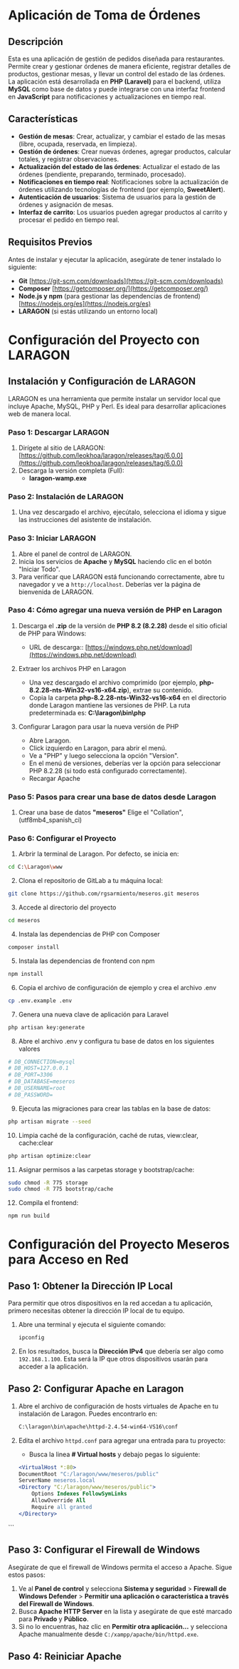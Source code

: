 # Aplicación de Toma de Órdenes

## Descripción

Esta es una aplicación de gestión de pedidos diseñada para restaurantes. Permite crear y gestionar órdenes de manera eficiente, registrar detalles de productos, gestionar mesas, y llevar un control del estado de las órdenes. La aplicación está desarrollada en **PHP (Laravel)** para el backend, utiliza **MySQL** como base de datos y puede integrarse con una interfaz frontend en **JavaScript** para notificaciones y actualizaciones en tiempo real.

## Características

- **Gestión de mesas**: Crear, actualizar, y cambiar el estado de las mesas (libre, ocupada, reservada, en limpieza).
- **Gestión de órdenes**: Crear nuevas órdenes, agregar productos, calcular totales, y registrar observaciones.
- **Actualización del estado de las órdenes**: Actualizar el estado de las órdenes (pendiente, preparando, terminado, procesado).
- **Notificaciones en tiempo real**: Notificaciones sobre la actualización de órdenes utilizando tecnologías de frontend (por ejemplo, **SweetAlert**).
- **Autenticación de usuarios**: Sistema de usuarios para la gestión de órdenes y asignación de mesas.
- **Interfaz de carrito**: Los usuarios pueden agregar productos al carrito y procesar el pedido en tiempo real.
  
## Requisitos Previos

Antes de instalar y ejecutar la aplicación, asegúrate de tener instalado lo siguiente:

- **Git** [https://git-scm.com/downloads](https://git-scm.com/downloads)
- **Composer** [https://getcomposer.org/](https://getcomposer.org/)
- **Node.js y npm** (para gestionar las dependencias de frontend) [https://nodejs.org/es](https://nodejs.org/es)
- **LARAGON** (si estás utilizando un entorno local)

# Configuración del Proyecto con LARAGON

## Instalación y Configuración de LARAGON

LARAGON es una herramienta que permite instalar un servidor local que incluye Apache, MySQL, PHP y Perl. Es ideal para desarrollar aplicaciones web de manera local.

### Paso 1: Descargar LARAGON

1. Dirígete al sitio de LARAGON: [https://github.com/leokhoa/laragon/releases/tag/6.0.0](https://github.com/leokhoa/laragon/releases/tag/6.0.0)
2. Descarga la versión completa (Full):
   - **laragon-wamp.exe**

### Paso 2: Instalación de LARAGON

1. Una vez descargado el archivo, ejecútalo, selecciona el idioma y sigue las instrucciones del asistente de instalación.

### Paso 3: Iniciar LARAGON

1. Abre el panel de control de LARAGON.
2. Inicia los servicios de **Apache** y **MySQL** haciendo clic en el botón "Iniciar Todo".
3. Para verificar que LARAGON está funcionando correctamente, abre tu navegador y ve a `http://localhost`. Deberías ver la página de bienvenida de LARAGON.

### Paso 4: Cómo agregar una nueva versión de PHP en Laragon

1. Descarga el **.zip** de la versión de **PHP 8.2 (8.2.28)** desde el sitio oficial de PHP para Windows:
    - URL de descarga:: [https://windows.php.net/download](https://windows.php.net/download)

2. Extraer los archivos PHP en Laragon
    - Una vez descargado el archivo comprimido (por ejemplo, **php-8.2.28-nts-Win32-vs16-x64.zip**), extrae su contenido.
    - Copia la carpeta **php-8.2.28-nts-Win32-vs16-x64** en el directorio donde Laragon mantiene las versiones de PHP. La ruta predeterminada es: **C:\laragon\bin\php**

3. Configurar Laragon para usar la nueva versión de PHP
    - Abre Laragon.
    - Click izquierdo en Laragon, para abrir el menú.
    - Ve a "PHP" y luego selecciona la opción "Version".
    - En el menú de versiones, deberías ver la opción para seleccionar PHP 8.2.28 (si todo está configurado correctamente).
    - Recargar Apache

### Paso 5: Pasos para crear una base de datos desde Laragon

1. Crear una base de datos **"meseros"** Elige el "Collation", (utf8mb4_spanish_ci)
 
### Paso 6: Configurar el Proyecto

1. Arbrir la terminal de Laragon. Por defecto, se inicia en:

```bash
cd C:\Laragon\www
```

2. Clona el repositorio de GitLab a tu máquina local:
```bash
git clone https://github.com/rgsarmiento/meseros.git meseros
```
3. Accede al directorio del proyecto
```bash
cd meseros
```
4. Instala las dependencias de PHP con Composer
```bash
composer install
```
5. Instala las dependencias de frontend con npm
```bash
npm install
```
6. Copia el archivo de configuración de ejemplo y crea el archivo .env
```bash
cp .env.example .env
```
7. Genera una nueva clave de aplicación para Laravel
```bash
php artisan key:generate
```
8. Abre el archivo .env y configura tu base de datos en los siguientes valores
```bash
# DB_CONNECTION=mysql
# DB_HOST=127.0.0.1
# DB_PORT=3306
# DB_DATABASE=meseros
# DB_USERNAME=root
# DB_PASSWORD=
```
9. Ejecuta las migraciones para crear las tablas en la base de datos:
```bash
php artisan migrate --seed
```

10. Limpia caché de la configuración, caché de rutas, view:clear, cache:clear
```bash
php artisan optimize:clear  
```

11. Asignar permisos a las carpetas storage y bootstrap/cache:
```bash
sudo chmod -R 775 storage
sudo chmod -R 775 bootstrap/cache
```
12. Compila el frontend:
```bash
npm run build
```

# Configuración del Proyecto Meseros para Acceso en Red

## Paso 1: Obtener la Dirección IP Local

Para permitir que otros dispositivos en la red accedan a tu aplicación, primero necesitas obtener la dirección IP local de tu equipo.

1. Abre una terminal y ejecuta el siguiente comando:

    ```bash
    ipconfig
    ```

2. En los resultados, busca la **Dirección IPv4** que debería ser algo como `192.168.1.100`. Esta será la IP que otros dispositivos usarán para acceder a la aplicación.

## Paso 2: Configurar Apache en Laragon

1. Abre el archivo de configuración de hosts virtuales de Apache en tu instalación de Laragon. Puedes encontrarlo en:

    ```bash
    C:\laragon\bin\apache\httpd-2.4.54-win64-VS16\conf
    ```

2. Edita el archivo `httpd.conf` para agregar una entrada para tu proyecto:
    - Busca la linea **# Virtual hosts** y debajo pegas lo siguiente:
    ```apache
    <VirtualHost *:80>
    DocumentRoot "C:/laragon/www/meseros/public"
    ServerName meseros.local
    <Directory "C:/laragon/www/meseros/public">
        Options Indexes FollowSymLinks
        AllowOverride All
        Require all granted
    </Directory>
</VirtualHost>
    ```

## Paso 3: Configurar el Firewall de Windows

Asegúrate de que el firewall de Windows permita el acceso a Apache. Sigue estos pasos:

1. Ve al **Panel de control** y selecciona **Sistema y seguridad** > **Firewall de Windows Defender** > **Permitir una aplicación o característica a través del Firewall de Windows**.
2. Busca **Apache HTTP Server** en la lista y asegúrate de que esté marcado para **Privado** y **Público**.
3. Si no lo encuentras, haz clic en **Permitir otra aplicación...** y selecciona Apache manualmente desde `C:/xampp/apache/bin/httpd.exe`.

## Paso 4: Reiniciar Apache